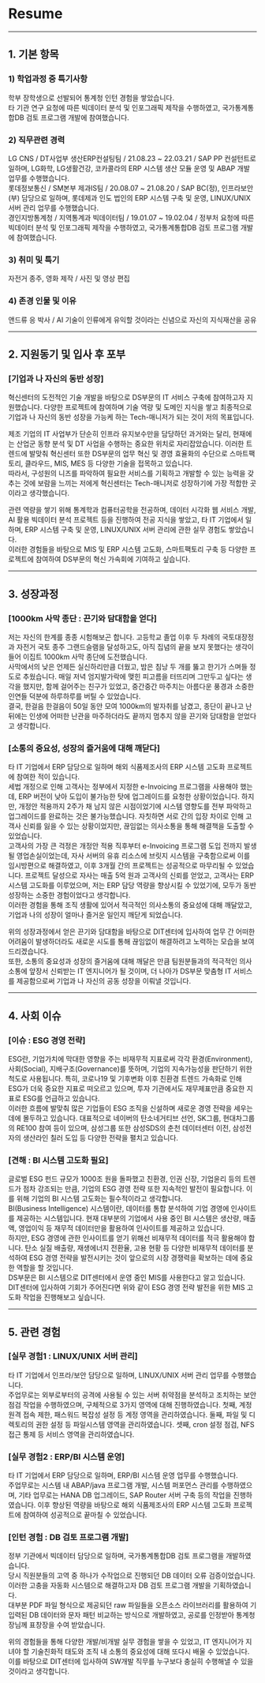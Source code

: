 # Resume

-----

## 1. 기본 항목

### 1) 학업과정 중 특기사항
학부 장학생으로 선발되어 통계청 인턴 경험을 쌓았습니다.    
타 기관 연구 요청에 따른 빅데이터 분석 및 인포그래픽 제작을 수행하였고, 국가통계통합DB 검토 프로그램 개발에 참여했습니다.    

### 2) 직무관련 경력
LG CNS / DT사업부 생산ERP컨설팅팀 / 21.08.23 ~ 22.03.21 / SAP PP 컨설턴트로 일하며, LG화학, LG생활건강, 코카콜라의 ERP 시스템 생산 모듈 운영 및 ABAP 개발 업무를 수행했습니다.    
롯데정보통신 / SM본부 제과IS팀 / 20.08.07 ~ 21.08.20 / SAP BC(정), 인프라보안(부) 담당으로 일하며, 롯데제과 인도 법인의 ERP 시스템 구축 및 운영, LINUX/UNIX 서버 관리 업무를 수행했습니다.    
경인지방통계청 / 지역통계과 빅데이터팀 / 19.01.07 ~ 19.02.04 / 정부처 요청에 따른 빅데이터 분석 및 인포그래픽 제작을 수행하였고, 국가통계통합DB 검토 프로그램 개발에 참여했습니다.    

### 3) 취미 및 특기
자전거 종주, 영화 제작 / 사진 및 영상 편집    

### 4) 존경 인물 및 이유
앤드류 응 박사 / AI 기술이 인류에게 유익할 것이라는 신념으로 자신의 지식재산을 공유    

-----

## 2. 지원동기 및 입사 후 포부

### [기업과 나 자신의 동반 성장]    
혁신센터의 도전적인 기술 개발을 바탕으로 DS부문의 IT 서비스 구축에 참여하고자 지원했습니다. 다양한 프로젝트에 참여하며 기술 역량 및 도메인 지식을 쌓고 최종적으로 기업과 나 자신의 동반 성장을 가능케 하는 Tech-매니저가 되는 것이 저의 목표입니다.    

제조 기업의 IT 사업부가 단순히 인프라 유지보수만을 담당하던 과거와는 달리, 현재에는 산업군 동향 분석 및 DT 사업을 수행하는 중요한 위치로 자리잡았습니다. 이러한 트렌드에 발맞춰 혁신센터 또한 DS부문의 업무 혁신 및 경영 효율화의 수단으로 스마트팩토리, 클라우드, MIS, MES 등 다양한 기술을 접목하고 있습니다.    
따라서, 구성원의 니즈를 파악하여 필요한 서비스를 기획하고 개발할 수 있는 능력을 갖추는 것에 보람을 느끼는 저에게 혁신센터는 Tech-매니저로 성장하기에 가장 적합한 곳이라고 생각했습니다.    

관련 역량을 쌓기 위해 통계학과 컴퓨터공학을 전공하며, 데이터 시각화 웹 서비스 개발, AI 활용 빅데이터 분석 프로젝트 등을 진행하여 전공 지식을 쌓았고, 타 IT 기업에서 일하며, ERP 시스템 구축 및 운영, LINUX/UNIX 서버 관리에 관한 실무 경험도 쌓았습니다.    
이러한 경험들을 바탕으로 MIS 및 ERP 시스템 고도화, 스마트팩토리 구축 등 다양한 프로젝트에 참여하여 DS부문의 혁신 가속회에 기여하고 싶습니다.    

-----

## 3. 성장과정

### [1000km 사막 종단 : 끈기와 담대함을 얻다]    
저는 자신의 한계를 종종 시험해보곤 합니다. 고등학교 졸업 이후 두 차례의 국토대장정과 자전거 국토 종주 그랜드슬램을 달성하고도, 아직 집념의 끝을 보지 못했다는 생각이 들어 이집트 1000km 사막 종단에 도전했습니다.    
사막에서의 낮은 언제든 실신하리만큼 더웠고, 밤은 침낭 두 개를 뚫고 한기가 스며들 정도로 추웠습니다. 매일 저녁 엄지발가락에 맺힌 피고름을 터뜨리며 그만두고 싶다는 생각을 했지만, 함께 걸어주는 친구가 있었고, 중간중간 마주치는 아름다운 풍경과 소중한 인연들 덕분에 하루하루를 버틸 수 있었습니다.    
결국, 한걸음 한걸음이 50일 동안 모여 1000km의 발자취를 남겼고, 종단이 끝나고 난 뒤에는 인생에 어떠한 난관을 마주하더라도 끝까지 멈추지 않을 끈기와 담대함을 얻었다고 생각합니다.    

### [소통의 중요성, 성장의 즐거움에 대해 깨닫다]    
타 IT 기업에서 ERP 담당으로 일하며 해외 식품제조사의 ERP 시스템 고도화 프로젝트에 참여한 적이 있습니다.    
세법 개정으로 인해 고객사는 정부에서 지정한 e-Invoicing 프로그램을 사용해야 했는데, ERP 버전이 낮아 도입이 불가능한 탓에 업그레이드를 요청한 상황이었습니다. 하지만, 개정안 적용까지 2주가 채 남지 않은 시점이었기에 시스템 영향도를 전부 파악하고 업그레이드를 완료하는 것은 불가능했습니다. 자칫하면 서로 간의 입장 차이로 인해 고객사 신뢰를 잃을 수 있는 상황이었지만, 끊임없는 의사소통을 통해 해결책을 도출할 수 있었습니다.    
고객사의 가장 큰 걱정은 개정안 적용 직후부터 e-Invoicing 프로그램 도입 전까지 발생될 영업손실이었는데, 자사 서버의 유휴 리소스에 브릿지 시스템을 구축함으로써 이를 임시방편으로 해결하였고, 이후 3개월 간의 프로젝트는 성공적으로 마무리될 수 있었습니다. 프로젝트 달성으로 자사는 매출 5억 원과 고객사의 신뢰를 얻었고, 고객사는 ERP 시스템 고도화를 이루었으며, 저는 ERP 담당 역량을 향상시킬 수 있었기에, 모두가 동반 성장하는 소중한 경험이었다고 생각합니다.    
이러한 경험을 통해 조직 생활에 있어서 적극적인 의사소통의 중요성에 대해 깨달았고, 기업과 나의 성장이 얼마나 즐거운 일인지 깨닫게 되었습니다.    

위의 성장과정에서 얻은 끈기와 담대함을 바탕으로 DIT센터에 입사하여 업무 간 어떠한 어려움이 발생하더라도 새로운 시도를 통해 끊임없이 해결하려고 노력하는 모습을 보여드리겠습니다.    
또한, 소통의 중요성과 성장의 즐거움에 대해 깨달은 만큼 팀원분들과의 적극적인 의사소통에 앞장서 신뢰받는 IT 엔지니어가 될 것이며, 더 나아가 DS부문 맞춤형 IT 서비스를 제공함으로써 기업과 나 자신의 공동 성장을 이뤄낼 것입니다.    

-----

## 4. 사회 이슈

### [이슈 : ESG 경영 전략]    
ESG란, 기업가치에 막대한 영향을 주는 비재무적 지표로써 각각 환경(Environment), 사회(Social), 지배구조(Governance)를 뜻하며, 기업의 지속가능성을 판단하기 위한 척도로 사용됩니다. 특히, 코로나19 및 기후변화 이후 친환경 트렌드 가속화로 인해 ESG가 더욱 중요한 지표로 떠오르고 있으며, 투자 기관에서도 재무제표만큼 중요한 지표로 ESG를 언급하고 있습니다.    
이러한 흐름에 발맞춰 많은 기업들이 ESG 조직을 신설하며 새로운 경영 전략을 세우는 데에 몰두하고 있습니다. 대표적으로 네이버의 탄소네거티브 선언, SK그룹, 현대차그룹의 RE100 참여 등이 있으며, 삼성그룹 또한 삼성SDS의 춘천 데이터센터 이전, 삼성전자의 생산라인 칠러 도입 등 다양한 전략을 펼치고 있습니다.    

### [견해 : BI 시스템 고도화 필요]    
글로벌 ESG 펀드 규모가 1000조 원을 돌파했고 친환경, 인권 신장, 기업윤리 등의 트렌드가 점차 강조되는 만큼, 기업의 ESG 경영 전략 또한 지속적인 발전이 필요합니다. 이를 위해 기업의 BI 시스템 고도화는 필수적이라고 생각합니다.    
BI(Business Intelligence) 시스템이란, 데이터를 통합 분석하여 기업 경영에 인사이트를 제공하는 시스템입니다. 현재 대부분의 기업에서 사용 중인 BI 시스템은 생산량, 매출액, 영업이익 등 재무적 데이터만을 활용하여 인사이트를 제공하고 있습니다.    
하지만, ESG 경영에 관한 인사이트를 얻기 위해선 비재무적 데이터를 적극 활용해야 합니다. 탄소 실질 배출량, 재생에너지 전환율, 고용 현황 등 다양한 비재무적 데이터를 분석하여 ESG 경영 전략을 발전시키는 것이 앞으로의 시장 경쟁력을 확보하는 데에 중요한 역할을 할 것입니다.    
DS부문은 BI 시스템으로 DIT센터에서 운영 중인 MIS를 사용한다고 알고 있습니다. DIT센터에 입사하여 기회가 주어진다면 위와 같이 ESG 경영 전략 발전을 위한 MIS 고도화 작업을 진행해보고 싶습니다.    

-----

## 5. 관련 경험

### [실무 경험1 : LINUX/UNIX 서버 관리]    
타 IT 기업에서 인프라/보안 담당으로 일하며, LINUX/UNIX 서버 관리 업무를 수행했습니다.    
주업무로는 외부로부터의 공격에 사용될 수 있는 서버 취약점을 분석하고 조치하는 보안 점검 작업을 수행하였으며, 구체적으로 3가지 영역에 대해 진행하였습니다. 첫째, 계정 원격 접속 제한, 패스워드 복잡성 설정 등 계정 영역을 관리하였습니다. 둘째, 파일 및 디렉토리의 권한 설정 등 파일시스템 영역을 관리하였습니다. 셋째, cron 설정 점검, NFS 접근 통제 등 서비스 영역을 관리하였습니다.    

### [실무 경험2 : ERP/BI 시스템 운영]    
타 IT 기업에서 ERP 담당으로 일하며, ERP/BI 시스템 운영 업무를 수행했습니다.    
주업무로는 시스템 내 ABAP/java 프로그램 개발, 시스템 퍼포먼스 관리를 수행하였으며, 기타 업무로는 HANA DB 업그레이드, SAP Router 서버 구축 등의 작업을 진행하였습니다. 이후 향상된 역량을 바탕으로 해외 식품제조사의 ERP 시스템 고도화 프로젝트에 참여하여 성공적으로 끝마칠 수 있었습니다.    

### [인턴 경험 : DB 검토 프로그램 개발]    
정부 기관에서 빅데이터 담당으로 일하며, 국가통계통합DB 검토 프로그램을 개발하였습니다.    
당시 직원분들의 고역 중 하나가 수작업으로 진행되던 DB 데이터 오류 검증이었습니다. 이러한 고충을 자동화 시스템으로 해결하고자 DB 검토 프로그램 개발을 기획하였습니다.    
대부분 PDF 파일 형식으로 제공되던 raw 파일들을 오픈소스 라이브러리를 활용하여 기입력된 DB 데이터와 문자 패턴 비교하는 방식으로 개발하였고, 공로를 인정받아 통계청장님께 표창장을 수여 받았습니다.    

위의 경험들을 통해 다양한 개발/비개발 실무 경험을 쌓을 수 있었고, IT 엔지니어가 지녀야 할 기술친화적 태도와 조직 내 소통의 중요성에 대해 또다시 배울 수 있었습니다. 이를 바탕으로 DIT센터에 입사하여 SW개발 직무를 누구보다 충실히 수행해낼 수 있을 것이라고 생각합니다.    

